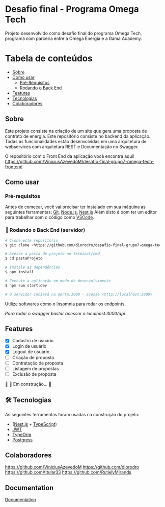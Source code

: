 
# Desafio final - Programa Omega Tech

Projeto desenvolvido como desafio final do programa Omega Tech, programa com parceria entre a Omega Energia e a Gama Academy.

Tabela de conteúdos
=================

   * [Sobre](#Sobre)
   * [Como usar](#como-usar)
      * [Pré-Requisitos](###pre-requisitos)
      * [Rodando o Back End](###Back-End)
   * [Features](#Features)
   * [Tecnologias](#tecnologias)
   * [Colaboradores](#colaboradores)

## Sobre
   Este projeto consiste na criação de um site que gera uma proposta de contrato de energia. Este repositório consiste no backend da aplicação. Todas as
funcionalidades estão desenvolvidas em uma arquitetura de webservices com
arquitetura REST e Documentação no Swagger.

   O repositório com o Front End da aplicação você encontra aqui! https://github.com/ViniciusAzevedoM/desafio-final-grupo7-omega-tech-frontend
## Como usar

### Pré-requisitos

Antes de começar, você vai precisar ter instalado em sua máquina as seguintes ferramentas:
[Git](https://git-scm.com), [Node.js](https://nodejs.org/en/), [Nest.js](https://nestjs.com/) 
Além disto é bom ter um editor para trabalhar com o código como [VSCode](https://code.visualstudio.com/).

### 🎲 Rodando o Back End (servidor)

```bash
# Clone este repositório
$ git clone <https://github.com/diorodro/desafio-final-grupo7-omega-tech.git>

# Acesse a pasta do projeto no terminal/cmd
$ cd pastaProjeto

# Instale as dependências
$ npm install

# Execute a aplicação em modo de desenvolvimento
$ npm run start:dev

# O servidor inciará na porta:3000 - acesse <http://localhost:3000>
```

Utilize softwares como o [Insomnia](https://insomnia.rest/download) para rodar os endpoints.


*Para rodar o swagger bastar acessar o localhost:3000/api*

## Features

- [x] Cadastro de usuário
- [x] Login de usuário
- [x] Logout de usuário
- [ ] Criação de proposta
- [ ] Contratação de proposta
- [ ] Listagem de propostas
- [ ] Exclusão de proposta

🚧  🚀 Em construção...  🚧

## 🛠 Tecnologias

As seguintes ferramentas foram usadas na construção do projeto:

- ([Nest.js](https://nestjs.com/) + [TypeScript](https://www.typescriptlang.org/)) 
- [JWT](https://jwt.io/)
- [TypeOrm](https://typeorm.io/#/)
- [Postgress](https://www.postgresql.org/)


## Colaboradores

https://github.com/ViniciusAzevedoM
https://github.com/diorodro
https://github.com/titular33
https://github.com/RutielyMiranda
## Documentation

[Documentation](https://linktodocumentation)

  